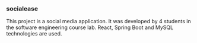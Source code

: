 ### socialease

This project is a social media application. It was developed by 4 students in the software engineering course lab. React, Spring Boot and MySQL technologies are used.
